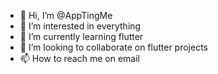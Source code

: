 - 👋 Hi, I’m @AppTingMe
- 👀 I’m interested in everything
- 🌱 I’m currently learning flutter
- 💞️ I’m looking to collaborate on flutter projects 
- 📫 How to reach me on email

<!---
AppTingMe/AppTingMe is a ✨ special ✨ repository because its `README.md` (this file) appears on your GitHub profile.
You can click the Preview link to take a look at your changes.
--->
